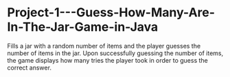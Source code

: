 # Project-1---Guess-How-Many-Are-In-The-Jar-Game-in-Java

Fills a jar with a random number of items and the player guesses the
number of items in the jar.  Upon successfully guessing the number of
items, the game displays how many tries the player took in order to
guess the correct answer.
